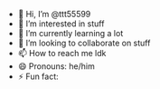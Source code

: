 - 👋 Hi, I’m @ttt55599
- 👀 I’m interested in stuff
- 🌱 I’m currently learning a lot
- 💞️ I’m looking to collaborate on stuff
- 📫 How to reach me ldk
- 😄 Pronouns: he/him
- ⚡ Fun fact: 

<!---
ttt55599/ttt55599 is a ✨ special ✨ repository because its `README.md` (this file) appears on your GitHub profile.
You can click the Preview link to take a look at your changes.
--->
